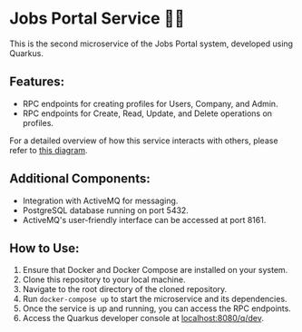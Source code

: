 # Jobs Portal Service 💼💵

This is the second microservice of the Jobs Portal system, developed using Quarkus.

## Features:

* RPC endpoints for creating profiles for Users, Company, and Admin.
* RPC endpoints for Create, Read, Update, and Delete operations on profiles.

For a detailed overview of how this service interacts with others, please refer to [this diagram](https://i.imgur.com/SECOND_MICROSERVICE_DIAGRAM.png).

## Additional Components:
* Integration with ActiveMQ for messaging.
* PostgreSQL database running on port 5432.
* ActiveMQ's user-friendly interface can be accessed at port 8161.

## How to Use:

1. Ensure that Docker and Docker Compose are installed on your system.
2. Clone this repository to your local machine.
3. Navigate to the root directory of the cloned repository.
4. Run `docker-compose up` to start the microservice and its dependencies.
5. Once the service is up and running, you can access the RPC endpoints.
6. Access the Quarkus developer console at [localhost:8080/q/dev](localhost:8080/q/dev).
